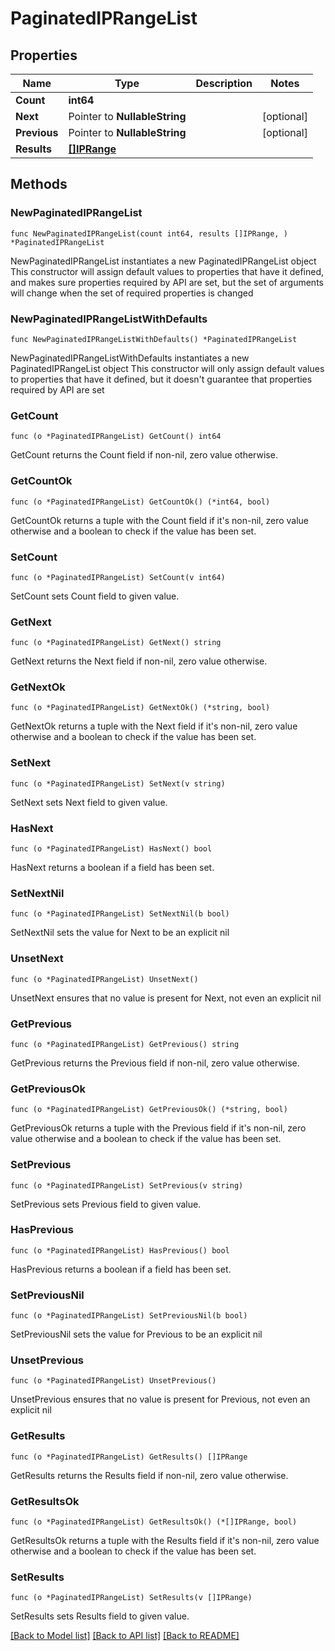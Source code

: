 # PaginatedIPRangeList

## Properties

Name | Type | Description | Notes
------------ | ------------- | ------------- | -------------
**Count** | **int64** |  | 
**Next** | Pointer to **NullableString** |  | [optional] 
**Previous** | Pointer to **NullableString** |  | [optional] 
**Results** | [**[]IPRange**](IPRange.md) |  | 

## Methods

### NewPaginatedIPRangeList

`func NewPaginatedIPRangeList(count int64, results []IPRange, ) *PaginatedIPRangeList`

NewPaginatedIPRangeList instantiates a new PaginatedIPRangeList object
This constructor will assign default values to properties that have it defined,
and makes sure properties required by API are set, but the set of arguments
will change when the set of required properties is changed

### NewPaginatedIPRangeListWithDefaults

`func NewPaginatedIPRangeListWithDefaults() *PaginatedIPRangeList`

NewPaginatedIPRangeListWithDefaults instantiates a new PaginatedIPRangeList object
This constructor will only assign default values to properties that have it defined,
but it doesn't guarantee that properties required by API are set

### GetCount

`func (o *PaginatedIPRangeList) GetCount() int64`

GetCount returns the Count field if non-nil, zero value otherwise.

### GetCountOk

`func (o *PaginatedIPRangeList) GetCountOk() (*int64, bool)`

GetCountOk returns a tuple with the Count field if it's non-nil, zero value otherwise
and a boolean to check if the value has been set.

### SetCount

`func (o *PaginatedIPRangeList) SetCount(v int64)`

SetCount sets Count field to given value.


### GetNext

`func (o *PaginatedIPRangeList) GetNext() string`

GetNext returns the Next field if non-nil, zero value otherwise.

### GetNextOk

`func (o *PaginatedIPRangeList) GetNextOk() (*string, bool)`

GetNextOk returns a tuple with the Next field if it's non-nil, zero value otherwise
and a boolean to check if the value has been set.

### SetNext

`func (o *PaginatedIPRangeList) SetNext(v string)`

SetNext sets Next field to given value.

### HasNext

`func (o *PaginatedIPRangeList) HasNext() bool`

HasNext returns a boolean if a field has been set.

### SetNextNil

`func (o *PaginatedIPRangeList) SetNextNil(b bool)`

 SetNextNil sets the value for Next to be an explicit nil

### UnsetNext
`func (o *PaginatedIPRangeList) UnsetNext()`

UnsetNext ensures that no value is present for Next, not even an explicit nil
### GetPrevious

`func (o *PaginatedIPRangeList) GetPrevious() string`

GetPrevious returns the Previous field if non-nil, zero value otherwise.

### GetPreviousOk

`func (o *PaginatedIPRangeList) GetPreviousOk() (*string, bool)`

GetPreviousOk returns a tuple with the Previous field if it's non-nil, zero value otherwise
and a boolean to check if the value has been set.

### SetPrevious

`func (o *PaginatedIPRangeList) SetPrevious(v string)`

SetPrevious sets Previous field to given value.

### HasPrevious

`func (o *PaginatedIPRangeList) HasPrevious() bool`

HasPrevious returns a boolean if a field has been set.

### SetPreviousNil

`func (o *PaginatedIPRangeList) SetPreviousNil(b bool)`

 SetPreviousNil sets the value for Previous to be an explicit nil

### UnsetPrevious
`func (o *PaginatedIPRangeList) UnsetPrevious()`

UnsetPrevious ensures that no value is present for Previous, not even an explicit nil
### GetResults

`func (o *PaginatedIPRangeList) GetResults() []IPRange`

GetResults returns the Results field if non-nil, zero value otherwise.

### GetResultsOk

`func (o *PaginatedIPRangeList) GetResultsOk() (*[]IPRange, bool)`

GetResultsOk returns a tuple with the Results field if it's non-nil, zero value otherwise
and a boolean to check if the value has been set.

### SetResults

`func (o *PaginatedIPRangeList) SetResults(v []IPRange)`

SetResults sets Results field to given value.



[[Back to Model list]](../README.md#documentation-for-models) [[Back to API list]](../README.md#documentation-for-api-endpoints) [[Back to README]](../README.md)


